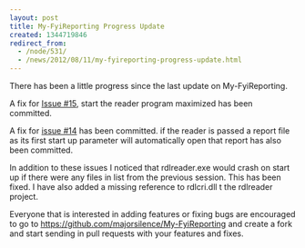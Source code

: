 ```yaml
---
layout: post
title: My-FyiReporting Progress Update
created: 1344719846
redirect_from:
  - /node/531/
  - /news/2012/08/11/my-fyireporting-progress-update.html
---
```

There has been a little progress since the last update on My-FyiReporting.

A fix for <a href="https://github.com/majorsilence/My-FyiReporting/issues/15">Issue #15</a>, start the reader program maximized has been committed.

A fix for <a href="https://github.com/majorsilence/My-FyiReporting/issues/14">issue #14</a> has been committed. if the reader is passed a report file as its first start up parameter will automatically open that report has also been committed.  

In addition to these issues I noticed that rdlreader.exe would crash on start up if there were any files in list from the previous session.  This has been fixed.  I have also added a missing reference to rdlcri.dll t the rdlreader project.

Everyone that is interested in adding features or fixing bugs are encouraged to go to https://github.com/majorsilence/My-FyiReporting and create a fork and start sending in pull requests with your features and fixes.
